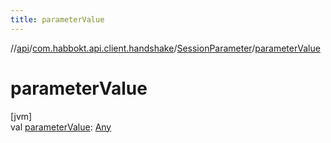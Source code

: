 ```yaml
---
title: parameterValue
---
```

//[api](../../../index.html)/[com.habbokt.api.client.handshake](../index.html)/[SessionParameter](index.html)/[parameterValue](parameter-value.html)



# parameterValue



[jvm]\
val [parameterValue](parameter-value.html): [Any](https://kotlinlang.org/api/latest/jvm/stdlib/kotlin/-any/index.html)




